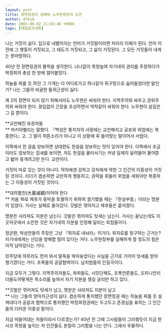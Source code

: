 ```yaml
---
layout: post
title: 장면정권의 실패와 노무현정권의 도전
author: drkim
date: 2003-06-02 21:03:40 +0900
tags: [깨달음의대화]
---
```

나는 거짓이 싫다. 입으로 내뱉어지는 언어가 거짓말이라면 차라리 이해가 된다. 언어 이전에 그 행동이 거짓되고, 그 태도가 거짓되고, 그 삶이 거짓된다. 그 모든 거짓들이 내게는 못마땅하다. 

40년 전 장면정권의 몰락을 생각한다. 너나없이 목청높여 자기네의 권리를 주장하다가 박정희의 총성 한 방에 얼어붙었다. 

하늘을 찌를 듯 하던 그 기개는 다 어디로가고 하나같이 쥐구멍으로 숨어들었더란 말인가? 나는 그들의 비굴한 들쥐근성이 싫다. 

제 2의 장면이 되지 않기 위해서라도 노무현은 싸워야 한다. 지역주의와 싸우고 권위주의와 싸워야 한다. 끊임없이 긴장을 조성하면서 악착같이 싸워야 한다. 노무현이 살길은 그 길 뿐이다. 

**교만해진 유권자들  
** 마키아벨리는 말했다. 『백성은 통치자의 사랑에는 교만해지고 공포와 위엄에는 복종한다』고. 그 말이 허튼소리가 아니고 이 상황에 꼭 들어맞는 말이어서 서럽다. 

이쪽에서 한 걸음 양보하면 상대편도 한걸음 양보하는 맛이 있어야 한다. 이쪽에서 조금이라도 양보하는 낌새를 보이면, 저도 한걸음 물러서기는 커녕 일제히 달려들어 물어뜯고 밟아 뭉개려고만 든다. 교만이다.

거짓이 따로 있는 것이 아니다. 약자에겐 강하고 강자에게 약한 그 인간의 이중성이 거짓된 것이다. 리더가 겸손하면 교만하게 행동하고, 권력을 휘둘러 위엄을 세워야만 복종하는 그 이중성이 거짓된 것이다. 

**대의멸친(大義滅親)이어야 한다  
** 처음 16로 제후가 동탁을 토벌하기 위하여 궐기했을 때는 『한실부흥』이라는 명분이 있었다. 거사는 실패로 돌아갔다. 깃발은 꺾어지고 제후들은 흩어졌다. 

명분은 사라져도 지분은 남는다. 깃발은 꺾어져도 텃세는 남는다. 거사는 끝났는데도 이곳저곳에서 소란한 것은 자기네의 지분을 인정해 달라는 외침들이다. 

정균환, 박상천들의 주장은 그냥 『위자료 내놔라』이거다. 위자료를 청구하는 근거는? 자기네에게는 신당을 방해할 힘이 있다는 거다. 노무현정부를 실패하게 할 정도의 힘은 아직 남아있다는 거다. 

민주당에 하루라도 먼저 와서 말뚝을 박아놓았다는 사실을 근거로 기어이 텃세를 받아 챙기겠다는 거다. 조폭들의 공갈협박이다. 납치범들의 인질극이다. 

지금 모두가 그렇다. 지역주의자들도, 좌파들도, 시민단체도, 조폭언론들도, 오피니언리더들도어떻게든 목소리를 높여서 자기 지분을 챙길 궁리만 하고 있다. 

**깃발은 꺾어져도 텃세가 남고, 명분은 사라져도 지분이 남고  
** 나는 그들의 양아치근성이 싫다. 겸손하게 통치했던 장면정권 때는 하늘을 찌를 듯 설쳐대다가 공갈과 협박으로 통치했던 박정희정권에는 두고두고 존경심을 표하는 그 인간들의 더러운 이중성 말이다. 

지금 떠들어대는 저들이라서 다르겠는가? 40년 전 그때 그사람들이 그러했듯이 지금 한사코 목청을 높이는 저 인간들도 본질이 그러함을 나는 안다. 그래서 우울하다.